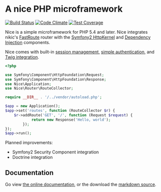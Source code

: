 A nice PHP microframework
=========================

[![Build Status](https://travis-ci.org/tyler-sommer/nice.png?branch=master)](https://travis-ci.org/tyler-sommer/nice)
[![Code Climate](https://codeclimate.com/github/tyler-sommer/nice/badges/gpa.svg)](https://codeclimate.com/github/tyler-sommer/nice)
[![Test Coverage](https://codeclimate.com/github/tyler-sommer/nice/badges/coverage.svg)](https://codeclimate.com/github/tyler-sommer/nice)

Nice is a simple microframework for PHP 5.4 and later. Nice integrates nikic's 
[FastRoute](https://github.com/nikic/FastRoute) router with 
the [Symfony2 HttpKernel](https://github.com/symfony/HttpKernel) and 
[Dependency Injection](https://github.com/symfony/DependencyInjection) components.

Nice comes with built-in [session management](https://github.com/tyler-sommer/nice-docs/blob/master/extensions/sessions.md),
[simple authentication](https://github.com/tyler-sommer/nice-docs/blob/master/extensions/security.md),
and [Twig integration](https://github.com/tyler-sommer/nice-docs/blob/master/extensions/twig.md).

```php
<?php

use Symfony\Component\HttpFoundation\Request;
use Symfony\Component\HttpFoundation\Response;
use Nice\Application;
use Nice\Router\RouteCollector;

require __DIR__ . '/../vendor/autoload.php';

$app = new Application();
$app->set('routes', function (RouteCollector $r) {
    $r->addRoute('GET', '/', function (Request $request) {
            return new Response('Hello, world');
        });
});
$app->run();
```

Planned improvements:

* Symfony2 Security Component integration
* Doctrine integration

Documentation
-------------

Go view [the online documentation](http://niceframework.com), or the download the
[markdown source](https://github.com/tyler-sommer/nice-docs).
